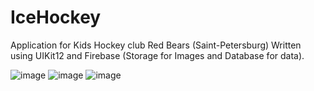 # IceHockey
Application for Kids Hockey club Red Bears (Saint-Petersburg)
Written using UIKit12 and Firebase (Storage for Images and Database for data).

![image](https://user-images.githubusercontent.com/5717020/144327138-2ea50a55-0bb9-47f9-a33d-83f81dcdf828.png)
![image](https://user-images.githubusercontent.com/5717020/144327224-00ab4596-58a9-4362-9a4d-4c0588c1c878.png)
![image](https://user-images.githubusercontent.com/5717020/144327258-63a213f6-7dfb-4b5c-b797-6823844f1fc3.png)
